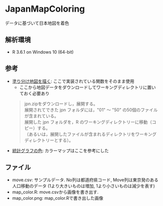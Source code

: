 # JapanMapColoring
データに基づいて日本地図を着色  

## 解析環境
- R 3.6.1 on Windows 10 (64-bit)

## 参考
- [塗り分け地図を描く](http://aoki2.si.gunma-u.ac.jp/R/color-map.html): ここで実装されている関数をそのまま使用  
  - ここから地図データをダウンロードしてワーキングディレクトリに置いておく必要あり
  > jpn.zipをダウンロードし，展開する。  
  > 展開されてできた jpn フォルダには，"01" ～ "50" の50個のファイルが含まれている。  
  > 展開した jpn フォルダを，R のワーキングディレクトリーに移動（コピー）する。  
  > （あるいは，展開したファイルが含まれるディレクトリをワーキングディレクトリーとする）。  
- [統計グラフの色](https://oku.edu.mie-u.ac.jp/~okumura/stat/colors.html): カラーマップはここを参考にした

## ファイル
- move.csv: サンプルデータ. No列は都道府県コード, Move列は東京発のある人口移動のデータ (1より大きいものは増加, 1より小さいものは減少を表す)  
- map_color.R: move.csvから画像を書き出す.  
- map_color.png: map_color.Rで書き出した画像
